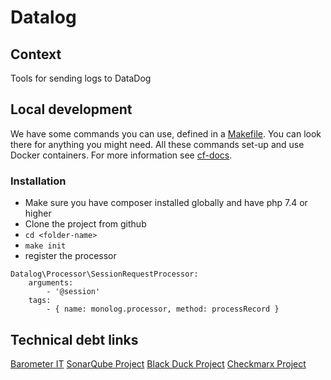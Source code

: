 # Datalog

## Context

Tools for sending logs to DataDog

## Local development

We have some commands you can use, defined in a [Makefile](./Makefile). You can look there for anything you might need. All these commands set-up and use Docker containers. 
For more information see [cf-docs](https://github.com/Clearfacts/cf-docs/blob/66552172fedf8663a0d8a7d165d076565035218f/dev/LocalDevSetup.md).

### Installation

- Make sure you have composer installed globally and have php 7.4 or higher
- Clone the project from github
- `cd <folder-name>`
- `make init`
- register the processor 

```
Datalog\Processor\SessionRequestProcessor:
    arguments:
        - '@session'
    tags:
        - { name: monolog.processor, method: processRecord }
```

## Technical debt links

[Barometer IT](https://wolterskluwer.barometerit.com/b/system/041800002496)
[SonarQube Project](https://sonarqube.cloud-dev.wolterskluwer.eu/dashboard?id=clearfacts%3ADatalog)
[Black Duck Project](https://wolterskluwer.app.blackduck.com/api/projects/750ee2f8-80a5-4d6b-9922-206979db3201)
[Checkmarx Project](https://test4tools.cchaxcess.com/CxWebClient/ProjectStateSummary.aspx?projectid=17827)